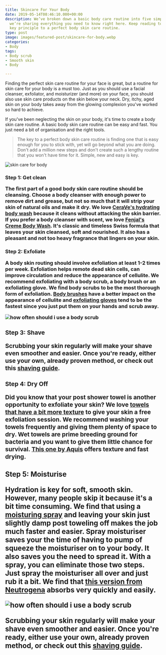 ```yaml
---
title: Skincare For Your Body
date: 2019-05-14T08:46:10.000+00:00
description: We’ve broken down a basic body care routine into five simple steps, and
  we’re sharing everything you need to know right here. Keep reading to find out the
  key principle to a perfect body skin care routine.
type: post
image: images/featured-post/skincare-for-body.webp
categories:
- Body
tags:
- Body scrub
- Smooth skin
- Body

---
```

Finding the perfect skin care routine for your face is great, but a routine for skin care for your body is a must too. Just as you should use a facial cleanser, exfoliator, and moisturizer (and more) on your face, you should also use skin care products on the skin below your neck. Dry, itchy, aged skin on your body takes away from the glowing complexion you've worked so hard to achieve.

If you've been neglecting the skin on your body, it's time to create a body skin care routine. A basic body skin care routine can be easy and fast. You just need a bit of organisation and the right tools.

> The key to a perfect body skin care routine is finding one that is easy enough for you to stick with, yet will go beyond what you are doing. Don't add a million new steps and don't create such a lengthy routine that you won't have time for it. Simple, new and easy is key.

<div class="imgbox"> <img class="full-width" src='/images/makeiteasy.webp' alt="skin care for body"> </div>

<h3> Step 1: Get clean

The first part of a good body skin care routine should be cleansing. Choose a body cleanser with enough power to remove dirt and grease, but not so much that it will strip your skin of natural oils and make it dry. We love <a href="https://amzn.to/2X29k9C">CeraVe's hydrating body wash</a> because it cleans without attacking the skin barrier. If you prefer a body cleanser with scent, we love <a href="https://amzn.to/2CuEe18">Fenjal's Creme Body Wash</a>. It's classic and timeless Swiss formula that leaves your skin cleansed, soft and nourished. It also has a pleasant and not too heavy fragrance that lingers on your skin.

<h3> Step 2: Exfoliate

A body skin routing should involve exfoliation at least 1-2 times per week. Exfoliation helps remote dead skin cells, can improve circulation and reduce the appearance of cellulite. We recommend exfoliating with a body scrub, a body brush or an exfoliating glove. We find body scrubs to be the most thorough form of exfoliation. <a href="https://amzn.to/32AIyGD">Body brushes</a> have a better impact on the appearance of cellulite and <a href="https://amzn.to/36V6KXB">exfoliating gloves<a/> tend to be the fastest since you just put them on your hands and scrub away.

<div class="imgbox"> <img class="full-width" src='/images/featured-post/how-often-to-use-body-scrub.webp' alt="how often should i use a body scrub"> </div>

<h3> Step 3: Shave

Scrubbing your skin regularly will make your shave even smoother and easier. Once you're ready, either use your own, already proven method, or check out this <a href="http://bit.ly/2Q4i4Lb">shaving guide</a>.

<h3> Step 4: Dry Off

Did you know that your post shower towel is another opportunity to exfoliate your skin? We love <a href="https://amzn.to/2O0Z1Ph">towels that have a bit more texture</a> to give your skin a free exfoliation session. We recommend washing your towels frequently and giving them plenty of space to dry. Wet towels are prime breeding ground for bacteria and you want to give them little chance for survival. <a href="https://amzn.to/2O2twnW">This one by Aquis<a/> offers texture and fast drying.

<h3> Step 5: Moisturise

Hydration is key for soft, smooth skin. However, many people skip it because it's a bit time consuming. We find that using a <a href="https://amzn.to/36Vah8j">moisturing spray</a> and leaving your skin just slightly damp post toweling off makes the job much faster and easier. Spray moisturiser saves your the time of having to pump of squeeze the moisturiser on to your body. It also saves you the need to spread it. With a spray, you can eliminate those two steps. Just spray the moisturiser all over and just rub it a bit. We find that <a href="https://amzn.to/36Vah8j">this version from Neutrogena</a> absorbs very quickly and easily.

<div class="imgbox"> <img class="full-width" src='/images/featured-post/spray-moisturiser.webp' alt="how often should i use a body scrub"> </div>

Scrubbing your skin regularly will make your shave even smoother and easier. Once you're ready, either use your own, already proven method, or check out this <a href="http://bit.ly/2Q4i4Lb">shaving guide</a>.
